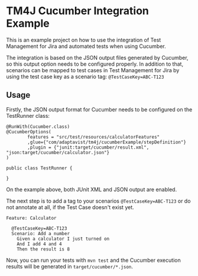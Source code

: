 # TM4J Cucumber Integration Example

This is an example project on how to use the integration of Test Management for Jira and automated tests when using Cucumber.

The integration is based on the JSON output files generated by Cucumber, so this output option needs to be configured properly.
In addition to that, scenarios can be mapped to test cases in Test Management for Jira by using the test case key as a
scenario tag: ```@TestCaseKey=ABC-T123```


## Usage

Firstly, the JSON output format for Cucumber needs to be configured on the TestRunner class:

```
@RunWith(Cucumber.class)
@CucumberOptions(
        features = "src/test/resources/calculatorFeatures"
        ,glue={"com/adaptavist/tm4j/cucumberExample/stepDefinition"}
        ,plugin = {"junit:target/cucumber/result.xml", "json:target/cucumber/calculator.json"}
)

public class TestRunner {

}

```
On the example above, both JUnit XML and JSON output are enabled.

The next step is to add a tag to your scenarios ```@TestCaseKey=ABC-T123``` or do not annotate at all, if the Test Case doesn't exist yet.

```
Feature: Calculator

  @TestCaseKey=ABC-T123
  Scenario: Add a number
    Given a calculator I just turned on
    And I add 4 and 4
    Then the result is 8
```

Now, you can run your tests with ```mvn test``` and the Cucumber execution results will be generated in ```target/cucumber/*.json```.
